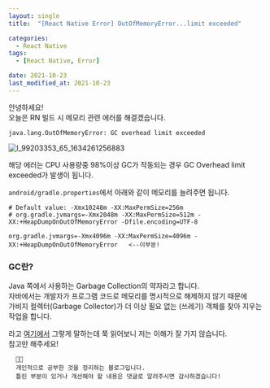 ```yaml
---
layout: single
title:  "[React Native Error] OutOfMemoryError...limit exceeded"

categories:
  - React Native 
tags: 
  - [React Native, Error]

date: 2021-10-23
last_modified_at: 2021-10-23
---
```



안녕하세요!          
오늘은 RN 빌드 시 메모리 관련 에러를 해결겠습니다.

`java.lang.OutOfMemoryError: GC overhead limit exceeded`

![l_99203353_65_1634261256883](https://user-images.githubusercontent.com/62782245/137569401-3f40f0ff-ee99-4986-bc01-97d6e0b2c6b1.png)

해당 에러는 CPU 사용량중 98%이상 GC가 작동되는 경우 GC Overhead limit exceeded가 발생이 됩니다.

`android/gradle.properties`에서 아래와 같이 메모리를 늘려주면 됩니다.
```
# Default value: -Xmx10248m -XX:MaxPermSize=256m
# org.gradle.jvmargs=-Xmx2048m -XX:MaxPermSize=512m -XX:+HeapDumpOnOutOfMemoryError -Dfile.encoding=UTF-8

org.gradle.jvmargs=-Xmx4096m -XX:MaxPermSize=4096m -XX:+HeapDumpOnOutOfMemoryError   <--이부분!
```

### GC란?
Java 쪽에서 사용하는 Garbage Collection의 약자라고 합니다.       
자바에서는 개발자가 프로그램 코드로 메모리를 명시적으로 해제하지 않기 때문에       
가비지 컬렉터(Garbage Collector)가 더 이상 필요 없는 (쓰레기) 객체를 찾아 지우는 작업을 합니다.       

 
라고 [여기에서](https://d2.naver.com/helloworld/1329) 그렇게 말하는데 쭉 읽어보니 저는 이해가 잘 가지 않습니다.       
참고만 해주세요!       



```
  🤔🤔
  개인적으로 공부한 것을 정리하는 블로그입니다.
  틀린 부분이 있거나 개선해야 할 내용은 댓글로 알려주시면 감사하겠습니다!
```